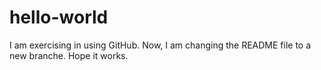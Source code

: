 # hello-world

I am exercising in using GitHub.
Now, I am changing the README file to a new branche.
Hope it works.
